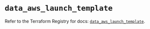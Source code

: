 # `data_aws_launch_template`

Refer to the Terraform Registry for docs: [`data_aws_launch_template`](https://registry.terraform.io/providers/hashicorp/aws/6.4.0/docs/data-sources/launch_template).
